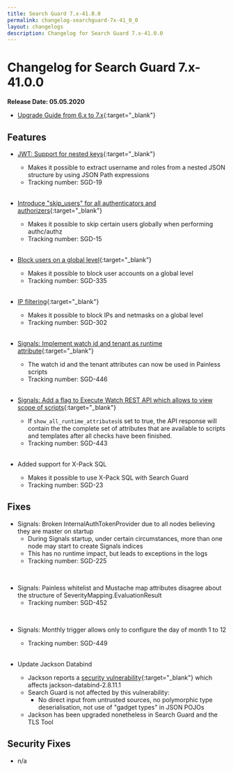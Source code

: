 ```yaml
---
title: Search Guard 7.x-41.0.0
permalink: changelog-searchguard-7x-41_0_0
layout: changelogs
description: Changelog for Search Guard 7.x-41.0.0
---
```

<!--- Copyright 2020 floragunn GmbH -->

# Changelog for Search Guard 7.x-41.0.0

**Release Date: 05.05.2020**

* [Upgrade Guide from 6.x to 7.x](../_docs_installation/installation_upgrading_6_7.md){:target="_blank"}

## Features

* [JWT: Support for nested keys](/latest/json-web-tokens){:target="_blank"}
  * Makes it possible to extract username and roles from a nested JSON structure by using JSON Path expressions
  * Tracking number: SGD-19
<br /><br />


* [Introduce "skip_users" for all authenticators and authorizers](/latest/authentication-authorization){:target="_blank"}
  * Makes it possible to skip certain users globally when performing authc/authz
  * Tracking number: SGD-15
<br /><br />

* [Block users on a global level](/latest/rest-api-blocks){:target="_blank"}
  * Makes it possible to block user accounts on a global level
  * Tracking number: SGD-335
<br /><br />

* [IP filtering](/latest/rest-api-blocks){:target="_blank"}
  * Makes it possible to block IPs and netmasks on a global level  
  * Tracking number: SGD-302
<br /><br />

* [Signals: Implement watch id and tenant as runtime attribute](/latest/signals-alerting-scripting){:target="_blank"}
  * The watch id and the tenant attributes can now be used in Painless scripts 
  * Tracking number: SGD-446
<br /><br />

* [Signals: Add a flag to Execute Watch REST API which allows to view scope of scripts](/latest/elasticsearch-alerting-rest-api-watch-execute){:target="_blank"}
  * If `show_all_runtime_attributes`is set to true, the API response will contain the  the complete set of attributes that are available to scripts and templates after all checks have been finished. 
  * Tracking number: SGD-443
<br /><br />

* Added support for X-Pack SQL
  * Makes it possible to use X-Pack SQL with Search Guard
  * Tracking number: SGD-23   

## Fixes 

* Signals: Broken InternalAuthTokenProvider due to all nodes believing they are master on startup
  * During Signals startup, under certain circumstances, more than one node may start to create Signals indices
  * This has no runtime impact, but leads to exceptions in the logs
  * Tracking number: SGD-225   
<br />

* Signals: Painless whitelist and Mustache map attributes disagree about the structure of SeverityMapping.EvaluationResult
  * Tracking number: SGD-452     
<br />

* Signals: Monthly trigger allows only to configure the day of month 1 to 12
  * Tracking number: SGD-449 
<br /><br />

* Update Jackson Databind
  * Jackson reports a [security vulnerability](https://github.com/FasterXML/jackson-databind/issues/2653){:target="_blank"} which affects jackson-databind-2.8.11.1
  * Search Guard is not affected by this vulnerability:
     * No direct input from untrusted sources, no polymorphic type deserialisation, not use of "gadget types" in JSON POJOs
  * Jackson has been upgraded nonetheless in Search Guard and the TLS Tool  

## Security Fixes 

 * n/a